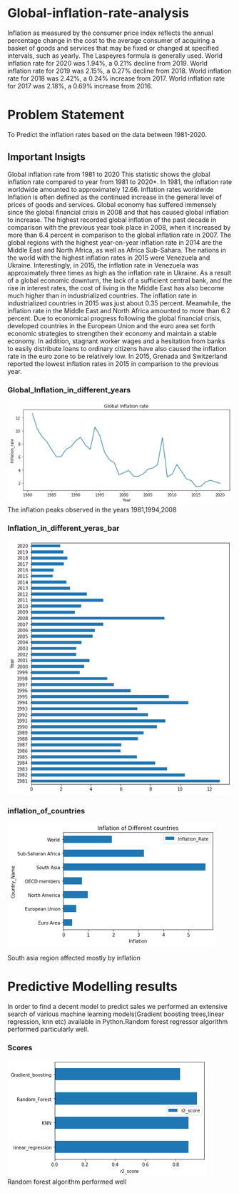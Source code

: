 # Global-inflation-rate-analysis

Inflation as measured by the consumer price index reflects the annual percentage change in the cost to the average consumer of acquiring a basket of goods and services that may be fixed or changed at specified intervals, such as yearly. The Laspeyres formula is generally used.
World inflation rate for 2020 was 1.94%, a 0.21% decline from 2019.
World inflation rate for 2019 was 2.15%, a 0.27% decline from 2018.
World inflation rate for 2018 was 2.42%, a 0.24% increase from 2017.
World inflation rate for 2017 was 2.18%, a 0.69% increase from 2016.

# Problem Statement
To Predict the inflation rates based on the data between 1981-2020.

## Important Insigts

Global inflation rate from 1981 to 2020
This statistic shows the global inflation rate compared to  year from 1981 to 2020*. In 1981, the inflation rate worldwide amounted to approximately 12.66.
Inflation rates worldwide
Inflation is often defined as the continued increase in the general level of prices of goods and services. Global economy has suffered immensely since the global financial crisis in 2008 and that has caused global inflation to increase. The highest recorded global inflation of the past decade in comparison with the previous year took place in 2008, when it increased by more than 6.4 percent in comparison to the global inflation rate in 2007.
The global regions with the highest year-on-year inflation rate in 2014 are the Middle East and North Africa, as well as Africa Sub-Sahara. The nations in the world with the highest inflation rates in 2015 were Venezuela and Ukraine. Interestingly, in 2015, the inflation rate in Venezuela was approximately three times as high as the inflation rate in Ukraine.
As a result of a global economic downturn, the lack of a sufficient central bank, and the rise in interest rates, the cost of living in the Middle East has also become much higher than in industrialized countries. The inflation rate in industrialized countries in 2015 was just about 0.35 percent. Meanwhile, the inflation rate in the Middle East and North Africa amounted to more than 6.2 percent.
Due to economical progress following the global financial crisis, developed countries in the European Union and the euro area set forth economic strategies to strengthen their economy and maintain a stable economy. In addition, stagnant worker wages and a hesitation from banks to easily distribute loans to ordinary citizens have also caused the inflation rate in the euro zone to be relatively low. In 2015, Grenada and Switzerland reported the lowest inflation rates in 2015 in comparison to the previous year.


### Global_Inflation_in_different_years

<img src="https://github.com/sasikirankaye/Global-inflation-rate-analysis/blob/main/images/Inflation_in_different_years.png">
 The inflation peaks observed in the years 1981,1994,2008

### Inflation_in_different_yeras_bar
<img src="https://github.com/sasikirankaye/Global-inflation-rate-analysis/blob/main/images/Inflation_in_different_yeras_bar.png">


### inflation_of_countries
<img src="https://github.com/sasikirankaye/Global-inflation-rate-analysis/blob/main/images/inflation_of_countries.png">

South asia region affected mostly by inflation


# Predictive Modelling results
In order to find a decent model to predict sales we performed an extensive search of various machine learning models(Gradient boosting trees,linear regression, knn etc) available in Python.Random forest regressor algorithm performed particularly well. 

### Scores
<img src="https://github.com/sasikirankaye/Global-inflation-rate-analysis/blob/main/images/scores.png">
Random forest algorithm performed well
